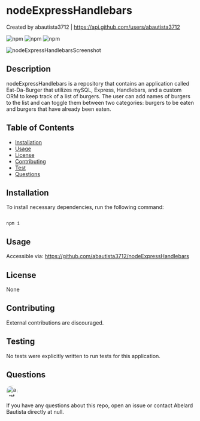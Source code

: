 # nodeExpressHandlebars

Created by abautista3712 | https://api.github.com/users/abautista3712

![npm](https://img.shields.io/npm/v/fs) ![npm](https://img.shields.io/npm/v/inquirer) ![npm](https://img.shields.io/npm/v/axios)

![nodeExpressHandlebarsScreenshot](./assets/images/nodeExpressHandlebarsScreenshot.PNG?raw=true "Eat-Da-Burger")

## Description

nodeExpressHandlebars is a repository that contains an application called Eat-Da-Burger that utilizes mySQL, Express, Handlebars, and a custom ORM to keep track of a list of burgers. The user can add names of burgers to the list and can toggle them between two categories: burgers to be eaten and burgers that have already been eaten.

## Table of Contents

- [Installation](#installation)
- [Usage](#usage)
- [License](#license)
- [Contributing](#contributing)
- [Test](#tests)
- [Questions](#questions)

## Installation

To install necessary dependencies, run the following command:

```

npm i

```

## Usage

Accessible via: https://github.com/abautista3712/nodeExpressHandlebars

## License

None

## Contributing

External contributions are discouraged.

## Testing

No tests were explicitly written to run tests for this application.

## Questions

<img src="https://avatars1.githubusercontent.com/u/58578177?v=4" alt="avatar" style="border-radius: 16px" width="30" />
    
If you have any questions about this repo, open an issue or contact Abelard Bautista directly at null.

